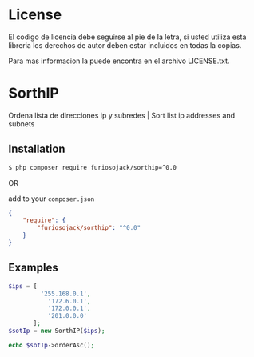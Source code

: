 

# License

  El codigo de licencia debe seguirse al pie de la letra, si usted utiliza esta libreria los derechos de autor deben estar incluidos en todas la copias.
  
  Para mas informacion la puede encontra en el archivo LICENSE.txt.

  
# SorthIP
Ordena lista de direcciones ip y subredes | Sort list ip addresses and subnets

## Installation 

```bash
$ php composer require furiosojack/sorthip=^0.0
```

OR 

add to your `composer.json`

```json
{
    "require": {
        "furiosojack/sorthip": "^0.0"
    }
}
```

## Examples

 ```php
$ips = [
          '255.168.0.1',
            '172.6.0.1',
            '172.0.0.1',
            '201.0.0.0'
        ];
$sotIp = new SorthIP($ips);

echo $sotIp->orderAsc();
```

